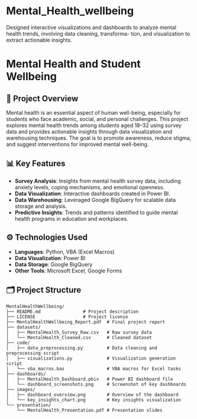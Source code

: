 # Mental_Health_wellbeing
Designed interactive visualizations and dashboards to analyze mental health trends, involving data cleaning, transforma- tion, and visualization to extract actionable insights.

# Mental Health and Student Wellbeing

## 🌟 Project Overview
Mental health is an essential aspect of human well-being, especially for students who face academic, social, and personal challenges. This project explores mental health trends among students aged 18–32 using survey data and provides actionable insights through data visualization and warehousing techniques. The goal is to promote awareness, reduce stigma, and suggest interventions for improved mental well-being.

## 📊 Key Features
- **Survey Analysis**: Insights from mental health survey data, including anxiety levels, coping mechanisms, and emotional openness.
- **Data Visualization**: Interactive dashboards created in Power BI.
- **Data Warehousing**: Leveraged Google BigQuery for scalable data storage and analysis.
- **Predictive Insights**: Trends and patterns identified to guide mental health programs in education and workplaces.

## ⚙️ Technologies Used
- **Languages**: Python, VBA (Excel Macros)
- **Data Visualization**: Power BI
- **Data Storage**: Google BigQuery
- **Other Tools**: Microsoft Excel, Google Forms

## 🗂 Project Structure
```plaintext
MentalHealthWellbeing/
├── README.md                # Project description
├── LICENSE                  # Project license
├── MentalHealthWellbeing_Report.pdf  # Final project report
├── datasets/
│   ├── MentalHealth_Survey_Raw.csv   # Raw survey data
│   └── MentalHealth_Cleaned.csv      # Cleaned dataset
├── code/
│   ├── data_preprocessing.py         # Data cleaning and preprocessing script
│   ├── visualizations.py             # Visualization generation script
│   └── vba_macros.bas                # VBA macros for Excel tasks
├── dashboards/
│   ├── MentalHealth_Dashboard.pbix   # Power BI dashboard file
│   └── dashboard_screenshots.png     # Screenshot of key dashboards
├── images/
│   ├── dashboard_overview.png        # Overview of the dashboard
│   └── key_insights_chart.png        # Key insights visualization
└── presentation/
    └── MentalHealth_Presentation.pdf # Presentation slides
